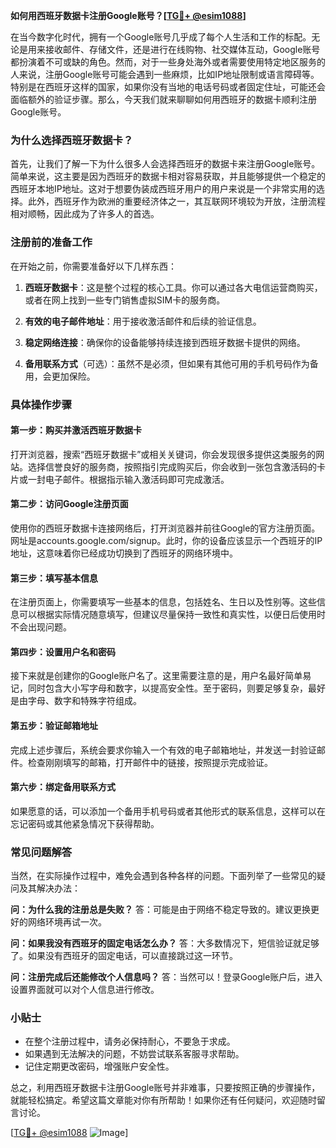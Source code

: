 **如何用西班牙数据卡注册Google账号？[[TG💪+ @esim1088](https://t.me/s/esim1088)]**

在当今数字化时代，拥有一个Google账号几乎成了每个人生活和工作的标配。无论是用来接收邮件、存储文件，还是进行在线购物、社交媒体互动，Google账号都扮演着不可或缺的角色。然而，对于一些身处海外或者需要使用特定地区服务的人来说，注册Google账号可能会遇到一些麻烦，比如IP地址限制或语言障碍等。特别是在西班牙这样的国家，如果你没有当地的电话号码或者固定住址，可能还会面临额外的验证步骤。那么，今天我们就来聊聊如何用西班牙的数据卡顺利注册Google账号。

### 为什么选择西班牙数据卡？

首先，让我们了解一下为什么很多人会选择西班牙的数据卡来注册Google账号。简单来说，这主要是因为西班牙的数据卡相对容易获取，并且能够提供一个稳定的西班牙本地IP地址。这对于想要伪装成西班牙用户的用户来说是一个非常实用的选择。此外，西班牙作为欧洲的重要经济体之一，其互联网环境较为开放，注册流程相对顺畅，因此成为了许多人的首选。

### 注册前的准备工作

在开始之前，你需要准备好以下几样东西：

1. **西班牙数据卡**：这是整个过程的核心工具。你可以通过各大电信运营商购买，或者在网上找到一些专门销售虚拟SIM卡的服务商。
   
2. **有效的电子邮件地址**：用于接收激活邮件和后续的验证信息。
   
3. **稳定网络连接**：确保你的设备能够持续连接到西班牙数据卡提供的网络。

4. **备用联系方式**（可选）：虽然不是必须，但如果有其他可用的手机号码作为备用，会更加保险。

### 具体操作步骤

#### 第一步：购买并激活西班牙数据卡

打开浏览器，搜索“西班牙数据卡”或相关关键词，你会发现很多提供这类服务的网站。选择信誉良好的服务商，按照指引完成购买后，你会收到一张包含激活码的卡片或一封电子邮件。根据指示输入激活码即可完成激活。

#### 第二步：访问Google注册页面

使用你的西班牙数据卡连接网络后，打开浏览器并前往Google的官方注册页面。网址是accounts.google.com/signup。此时，你的设备应该显示一个西班牙的IP地址，这意味着你已经成功切换到了西班牙的网络环境中。

#### 第三步：填写基本信息

在注册页面上，你需要填写一些基本的信息，包括姓名、生日以及性别等。这些信息可以根据实际情况随意填写，但建议尽量保持一致性和真实性，以便日后使用时不会出现问题。

#### 第四步：设置用户名和密码

接下来就是创建你的Google账户名了。这里需要注意的是，用户名最好简单易记，同时包含大小写字母和数字，以提高安全性。至于密码，则要足够复杂，最好是由字母、数字和特殊字符组成。

#### 第五步：验证邮箱地址

完成上述步骤后，系统会要求你输入一个有效的电子邮箱地址，并发送一封验证邮件。检查刚刚填写的邮箱，打开邮件中的链接，按照提示完成验证。

#### 第六步：绑定备用联系方式

如果愿意的话，可以添加一个备用手机号码或者其他形式的联系信息，这样可以在忘记密码或其他紧急情况下获得帮助。

### 常见问题解答

当然，在实际操作过程中，难免会遇到各种各样的问题。下面列举了一些常见的疑问及其解决办法：

**问：为什么我的注册总是失败？**
答：可能是由于网络不稳定导致的。建议更换更好的网络环境再试一次。

**问：如果我没有西班牙的固定电话怎么办？**
答：大多数情况下，短信验证就足够了。如果没有西班牙的固定电话，可以直接跳过这一环节。

**问：注册完成后还能修改个人信息吗？**
答：当然可以！登录Google账户后，进入设置界面就可以对个人信息进行修改。

### 小贴士

- 在整个注册过程中，请务必保持耐心，不要急于求成。
- 如果遇到无法解决的问题，不妨尝试联系客服寻求帮助。
- 记住定期更改密码，增强账户安全性。

总之，利用西班牙数据卡注册Google账号并非难事，只要按照正确的步骤操作，就能轻松搞定。希望这篇文章能对你有所帮助！如果你还有任何疑问，欢迎随时留言讨论。

[[TG💪+ @esim1088](https://t.me/s/esim1088) ![Image](https://i.postimg.cc/4NQfJmqS/Snipaste-2025-05-13-00-14-12.png)]